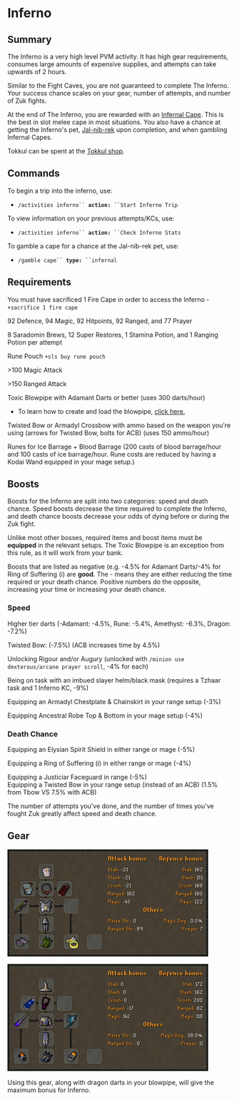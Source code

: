 # Inferno

## Summary

The Inferno is a very high level PVM activity. It has high gear requirements, consumes large amounts of expensive supplies, and attempts can take upwards of 2 hours.   &#x20;

Similar to the Fight Caves, you are not guaranteed to complete The Inferno. Your success chance scales on your gear, number of attempts, and number of Zuk fights.

At the end of The Inferno, you are rewarded with an [Infernal Cape](https://oldschool.runescape.wiki/w/Infernal\_cape). This is the best in slot melee cape in most situations. You also have a chance at getting the Inferno's pet, [Jal-nib-rek](https://oldschool.runescape.wiki/w/Jal-nib-rek) upon completion, and when gambling Infernal Capes.

Tokkul can be spent at the [Tokkul shop](https://wiki.oldschool.gg/bosses/fight-caves/tokkul-shop).

## Commands

To begin a trip into the inferno, use:

* `/activities inferno`` `**`action:`**` ``Start Inferno Trip`

To view information on your previous attempts/KCs, use:

* `/activities inferno`` `**`action:`**` ``Check Inferno Stats`

To gamble a cape for a chance at the Jal-nib-rek pet, use:

* `/gamble cape`` `**`type:`**` ``infernal`

## Requirements

You must have sacrificed 1 Fire Cape in order to access the Inferno - `+sacrifice 1 fire cape`     &#x20;

92 Defence, 94 Magic, 92 Hitpoints, 92 Ranged, and 77 Prayer                 &#x20;

8 Saradomin Brews, 12 Super Restores, 1 Stamina Potion, and 1 Ranging Potion per attempt     &#x20;

Rune Pouch `+sls buy rune pouch`

\>100 Magic Attack     &#x20;

\>150 Ranged Attack    &#x20;

Toxic Blowpipe with Adamant Darts or better (uses 300 darts/hour)  &#x20;

* To learn how to create and load the blowpipe, [click here.](zulrah.md#unique-items)&#x20;

Twisted Bow or Armadyl Crossbow with ammo based on the weapon you're using (arrows for Twisted Bow, bolts for ACB) (uses 150 ammo/hour)                            &#x20;

Runes for Ice Barrage + Blood Barrage (200 casts of blood barrage/hour and 100 casts of ice                                   barrage/hour. Rune costs are reduced by having a Kodai Wand equipped in your mage setup.)                                                                                      &#x20;

## Boosts

Boosts for the Inferno are split into two categories: speed and death chance. Speed boosts          decrease the time required to complete the Inferno, and death chance boosts decrease your odds of dying before or during the Zuk fight.

Unlike most other bosses, required items and boost items must be **equipped** in the relevant setups. The Toxic Blowpipe is an exception from this rule, as it will work from your bank.

Boosts that are listed as negative (e.g. -4.5% for Adamant Darts/-4% for Ring of Suffering (i) are **good**. The - means they are either reducing the time required or your death chance. Positive numbers do the opposite, increasing your time or increasing your death chance.

### Speed

Higher tier darts (-Adamant: -4.5%, Rune: -5.4%, Amethyst: -6.3%, Dragon: -7.2%)   &#x20;

Twisted Bow: (-7.5%) (ACB increases time by 4.5%)                 &#x20;

Unlocking Rigour and/or Augury (unlocked with `/minion use dexterous/arcane prayer scroll`, -4% for each)                                                                                 &#x20;

Being on task with an imbued slayer helm/black mask (requires a Tzhaar task and 1 Inferno KC, -9%)              &#x20;

Equipping an Armadyl Chestplate & Chainskirt in your range setup (-3%)      &#x20;

Equipping Ancestral Robe Top & Bottom in your mage setup (-4%)                      &#x20;

### Death Chance

Equipping an Elysian Spirit Shield in either range or mage (-5%)     &#x20;

Equipping a Ring of Suffering (i) in either range or mage (-4%)

Equipping a Justiciar Faceguard in range (-5%)                     \
&#x20;                                                                                                                                                                  Equipping a Twisted Bow in your range setup (instead of an ACB) (1.5% from Tbow VS 7.5% with ACB)

The number of attempts you've done, and the number of times you've fought Zuk greatly affect speed and death chance.

## Gear

![](<../.gitbook/assets/Inferno Bis Range.png>)

![](<../.gitbook/assets/Inferno Bis Mage.png>)

Using this gear, along with dragon darts in your blowpipe, will give the maximum bonus for Inferno.

